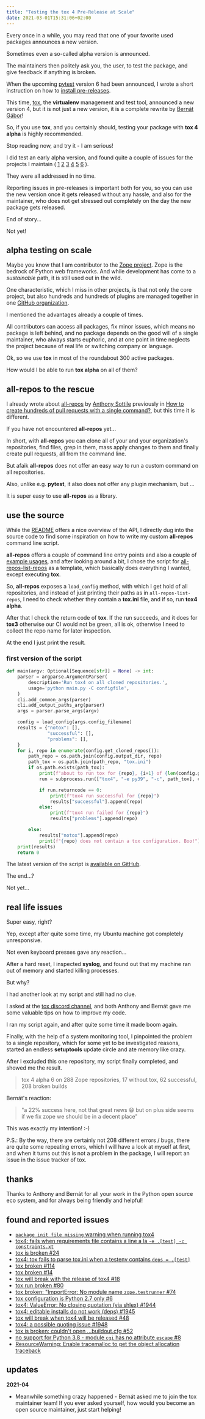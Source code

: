 ```yaml
---
title: "Testing the tox 4 Pre-Release at Scale"
date: 2021-03-01T15:31:06+02:00
---
```


Every once in a while,
you may read that one of your favorite used packages announces a new version.

Sometimes even a so-called alpha version is announced.

The maintainers then politely ask you, the user, to test the package,
and give feedback if anything is broken.

When the upcoming [pytest](https://docs.pytest.org/en/stable/) version 6 had been announced,
I wrote a short instruction on how to
[install pre-releases](https://jugmac00.github.io/til/how-to-install-release-candidates/).

This time, [tox](https://tox.readthedocs.io/en/latest/),
the **virtualenv** management and test tool,
announced a new version 4, but it is not just a new version,
it is a complete rewrite by [Bernát Gábor](https://twitter.com/gjbernat)!

So, if you use **tox**, and you certainly should,
testing your package with **tox 4 alpha** is highly recommended.

Stop reading now, and try it - I am serious!

I did test an early alpha version,
and found quite a couple of issues for the projects I maintain (
[1](https://github.com/tox-dev/tox/issues/1781)
[2](https://github.com/tox-dev/tox/issues/1782)
[3](https://github.com/tox-dev/tox/issues/1783)
[4](https://github.com/tox-dev/tox/issues/1804)
[5](https://github.com/tox-dev/tox/issues/1859)
[6](https://github.com/tox-dev/tox/issues/1868)
).

They were all addressed in no time.

Reporting issues in pre-releases is important both for you,
so you can use the new version once it gets released without any hassle,
and also for the maintainer,
who does not get stressed out completely on the day the new package gets released.

End of story...

Not yet!

## alpha testing on scale

Maybe you know that I am contributor to the [Zope project](https://zope.readthedocs.io/en/latest/).
Zope is the bedrock of Python web frameworks.
And while development has come to a *sustainable* path, it is still used out in the wild.

One characteristic, which I miss in other projects, is
that not only the core project,
but also hundreds and hundreds of plugins are managed together in one [GitHub organization](https://github.com/zopefoundation).

I mentioned the advantages already a couple of times.

All contributors can access all packages, fix minor issues,
which means no package is left behind,
and no package depends on the good will of a single maintainer,
who always starts euphoric,
and at one point in time neglects the project because of real life or switching company or language.

Ok, so we use **tox** in most of the roundabout 300 active packages.

How would I be able to run **tox alpha** on all of them?

## all-repos to the rescue

I already wrote about [all-repos](https://github.com/asottile/all-repos)
by [Anthony Sottile](https://twitter.com/codewithanthony) previously in
[How to create hundreds of pull requests with a single command?](https://jugmac00.github.io/blog/how-to-create-hundreds-of-pull-requests-with-a-single-command/),
but this time it is different.

If you have not encountered **all-repos** yet...

In short, with **all-repos** you can clone all of your and your organization's repositories,
find files,
grep in them,
mass apply changes to them and finally create pull requests,
all from the command line.

But afaik **all-repos** does not offer an easy way to run a custom command on all repositories.

Also, unlike e.g. **pytest**, it also does not offer any plugin mechanism, but ...

It is super easy to use **all-repos** as a library.

## use the source

While the [README](https://github.com/asottile/all-repos/blob/master/README.md) offers a nice overview of the API,
I directly dug into the source code to find some inspiration on how to write my custom **all-repos** command line script.

**all-repos** offers a couple of command line entry points
and also a couple of [example usages](https://github.com/asottile/all-repos/tree/master/all_repos/autofix),
and after looking around a bit,
I chose the script for [all-repos-list-repos](https://github.com/asottile/all-repos/blob/master/all_repos/list_repos.py) as a template,
which basically does everything I wanted,
except executing **tox**.

So, **all-repos** exposes a `load_config` method,
with which I get hold of all repositories,
and instead of just printing their paths as in `all-repos-list-repos`,
I need to check whether they contain a **tox.ini** file,
and if so, run **tox4 alpha**.

After that I check the return code of **tox**.
If the run succeeds, and it does for **tox3** otherwise our CI would not be green,
all is ok, otherwise I need to collect the repo name for later inspection.

At the end I just print the result.

### first version of the script

```python
def main(argv: Optional[Sequence[str]] = None) -> int:
    parser = argparse.ArgumentParser(
        description='Run tox4 on all cloned repositories.',
        usage='python main.py -C configfile',
    )
    cli.add_common_args(parser)
    cli.add_output_paths_arg(parser)
    args = parser.parse_args(argv)

    config = load_config(args.config_filename)
    results = {"notox": [],
               "successful": [],
               "problems": [],
    }
    for i, repo in enumerate(config.get_cloned_repos()):
        path_repo = os.path.join(config.output_dir, repo)
        path_tox = os.path.join(path_repo, "tox.ini")
        if os.path.exists(path_tox):
            print(f"about to run tox for {repo}, {i+1} of {len(config.get_cloned_repos())}")
            run = subprocess.run(["tox4", "-e py39", "-c", path_tox], capture_output="True")

            if run.returncode == 0:
                print(f"tox4 run successful for {repo}")
                results["successful"].append(repo)
            else:
                print(f"tox4 run failed for {repo}")
                results["problems"].append(repo)

        else:
            results["notox"].append(repo)
            print(f"{repo} does not contain a tox configuration. Boo!")
    print(results)
    return 0
```

The latest version of the script is [available on GitHub](https://github.com/jugmac00/my-all-repos).

The end...?

Not yet...

## real life issues

Super easy, right?

Yep, except after quite some time, my Ubuntu machine got completely unresponsive.

Not even keyboard presses gave any reaction...

After a hard reset, I inspected **syslog**,
and found out that my machine ran out of memory and started killing processes.

But why?

I had another look at my script and still had no clue.

I asked at the [tox discord channel](https://discord.gg/tox),
and both Anthony and Bernát gave me some valuable tips on how to improve my code.

I ran my script again,
and after quite some time it made boom again.

Finally, with the help of a system monitoring tool,
I pinpointed the problem to a single repository,
which for some yet to be investigated reasons,
started an endless **setuptools** update circle and ate memory like crazy.

After I excluded this one repository,
my script finally completed,
and showed me the result.

> tox 4 alpha 6 on 288 Zope repositories, 17 without tox, 62 successful, 208 broken builds

Bernát's reaction:

> "a 22% success here, not that great news :smile: but on plus side seems if we fix zope we should be in a decent place"

This was exactly my intention! :-)

P.S.: By the way, there are certainly not 208 different errors / bugs,
there are quite some repeating errors,
which I will have a look at myself at first,
and when it turns out this is not a problem in the package,
I will report an issue in the issue tracker of tox.

## thanks

Thanks to Anthony and Bernát for all your work in the Python open source eco system,
and for always being friendly and helpful!

## found and reported issues

- [`package init file missing` warning when running tox4](https://github.com/zopefoundation/zope.testrunner/issues/112)
- [tox4: fails when requirements file contains a line a la `-e .[test] -c constraints.xt`](https://github.com/tox-dev/tox/issues/1929)
- [tox is broken #24](https://github.com/plone/plone.memoize/issues/24)
- [tox4: tox fails to parse tox.ini when a testenv contains `deps = .[test]`](https://github.com/tox-dev/tox/issues/1933)
- [tox broken #114](https://github.com/plone/plone.app.standardtiles/issues/114)
- [tox broken #14](https://github.com/plone/plone.reload/issues/14)
- [tox will break with the release of tox4 #18](https://github.com/plone/Products.ExtendedPathIndex/issues/18)
- [tox run broken #80](https://github.com/plone/diazo/issues/80)
- [tox broken: "ImportError: No module name `zope.testrunner` #74](https://github.com/plone/plone.app.testing/issues/74)
- [tox configuration is Python 2.7 only #6](https://github.com/plone/plone.gallery/issues/6)
- [tox4: ValueError: No closing quotation (via shlex) #1944](https://github.com/tox-dev/tox/issues/1944)
- [tox4: editable installs do not work (deps) #1945](https://github.com/tox-dev/tox/issues/1945)
- [tox will break when tox4 will be released #48](https://github.com/zopefoundation/Products.PythonScripts/issues/48)
- [tox4: a possible quoting issue #1948](https://github.com/tox-dev/tox/issues/1948)
- [tox is broken: couldn't open ...buildout.cfg #52](https://github.com/zopefoundation/zopetoolkit/issues/52)
- [no support for Python 3.8 - module `cgi` has no attribute `escape` #8](https://github.com/zopefoundation/keas.kmi/issues/8)
- [ResourceWarning: Enable tracemalloc to get the object allocation traceback](https://github.com/zopefoundation/bobo/issues/18)


## updates

**2021-04**
- Meanwhile something crazy happened - Bernát asked me to join the tox maintainer team!
If you ever asked yourself, how would you become an open source maintainer,
just start helping!
